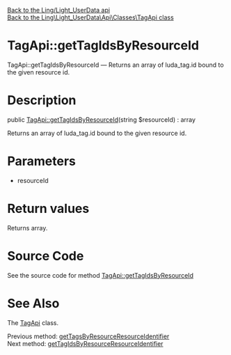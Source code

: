 [Back to the Ling/Light_UserData api](https://github.com/lingtalfi/Light_UserData/blob/master/doc/api/Ling/Light_UserData.md)<br>
[Back to the Ling\Light_UserData\Api\Classes\TagApi class](https://github.com/lingtalfi/Light_UserData/blob/master/doc/api/Ling/Light_UserData/Api/Classes/TagApi.md)


TagApi::getTagIdsByResourceId
================



TagApi::getTagIdsByResourceId — Returns an array of luda_tag.id bound to the given resource id.




Description
================


public [TagApi::getTagIdsByResourceId](https://github.com/lingtalfi/Light_UserData/blob/master/doc/api/Ling/Light_UserData/Api/Classes/TagApi/getTagIdsByResourceId.md)(string $resourceId) : array




Returns an array of luda_tag.id bound to the given resource id.




Parameters
================


- resourceId

    


Return values
================

Returns array.








Source Code
===========
See the source code for method [TagApi::getTagIdsByResourceId](https://github.com/lingtalfi/Light_UserData/blob/master/Api/Classes/TagApi.php#L213-L223)


See Also
================

The [TagApi](https://github.com/lingtalfi/Light_UserData/blob/master/doc/api/Ling/Light_UserData/Api/Classes/TagApi.md) class.

Previous method: [getTagsByResourceResourceIdentifier](https://github.com/lingtalfi/Light_UserData/blob/master/doc/api/Ling/Light_UserData/Api/Classes/TagApi/getTagsByResourceResourceIdentifier.md)<br>Next method: [getTagIdsByResourceResourceIdentifier](https://github.com/lingtalfi/Light_UserData/blob/master/doc/api/Ling/Light_UserData/Api/Classes/TagApi/getTagIdsByResourceResourceIdentifier.md)<br>

